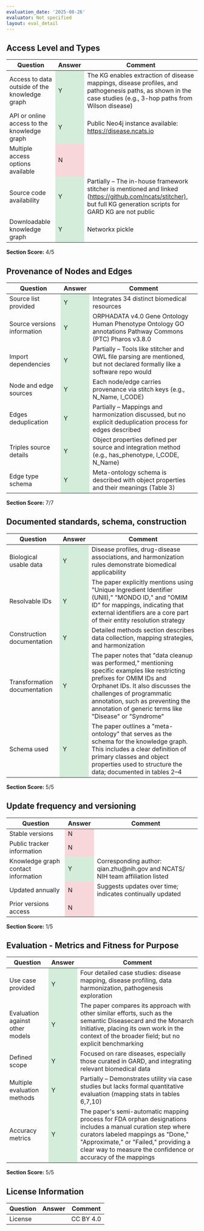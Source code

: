 ```yaml
---
evaluation_date: '2025-08-26'
evaluator: Not specified
layout: eval_detail
---
```


## Access Level and Types
<div class="table-responsive">
<table class="table table-striped">
<thead><tr><th>Question</th><th>Answer</th><th>Comment</th></tr></thead><tbody>
<tr><td>Access to data outside of the knowledge graph</td><td style="background-color:#d4edda;">Y</td><td>The KG enables extraction of disease mappings, disease profiles, and pathogenesis paths, as shown in the case studies (e.g., 3-hop paths from Wilson disease)</td></tr>
<tr><td>API or online access to the knowledge graph</td><td style="background-color:#d4edda;">Y</td><td>Public Neo4j instance available: <a href="https://disease.ncats.io">https://disease.ncats.io</a></td></tr>
<tr><td>Multiple access options available</td><td style="background-color:#f8d7da;">N</td><td></td></tr>
<tr><td>Source code availability</td><td style="background-color:#d4edda;">Y</td><td>Partially – The in-house framework stitcher is mentioned and linked (<a href="https://github.com/ncats/stitcher),">https://github.com/ncats/stitcher),</a> but full KG generation scripts for GARD KG are not public</td></tr>
<tr><td>Downloadable knowledge graph</td><td style="background-color:#d4edda;">Y</td><td>Networkx pickle</td></tr>
</tbody></table></div>
<p><strong>Section Score:</strong> 4/5</p>

## Provenance of Nodes and Edges
<div class="table-responsive">
<table class="table table-striped">
<thead><tr><th>Question</th><th>Answer</th><th>Comment</th></tr></thead><tbody>
<tr><td>Source list provided</td><td style="background-color:#d4edda;">Y</td><td>Integrates 34 distinct biomedical resources</td></tr>
<tr><td>Source versions information</td><td style="background-color:#d4edda;">Y</td><td>ORPHADATA v4.0  Gene Ontology  Human Phenotype Ontology  GO annotations Pathway Commons (PTC) Pharos v3.8.0</td></tr>
<tr><td>Import dependencies</td><td style="background-color:#d4edda;">Y</td><td>Partially – Tools like stitcher and OWL file parsing are mentioned, but not declared formally like a software repo would</td></tr>
<tr><td>Node and edge sources</td><td style="background-color:#d4edda;">Y</td><td>Each node/edge carries provenance via stitch keys (e.g., N_Name, I_CODE)</td></tr>
<tr><td>Edges deduplication</td><td style="background-color:#d4edda;">Y</td><td>Partially – Mappings and harmonization discussed, but no explicit deduplication process for edges described</td></tr>
<tr><td>Triples source details</td><td style="background-color:#d4edda;">Y</td><td>Object properties defined per source and integration method (e.g., has_phenotype, I_CODE, N_Name)</td></tr>
<tr><td>Edge type schema</td><td style="background-color:#d4edda;">Y</td><td>Meta-ontology schema is described with object properties and their meanings (Table 3)</td></tr>
</tbody></table></div>
<p><strong>Section Score:</strong> 7/7</p>

## Documented standards, schema, construction
<div class="table-responsive">
<table class="table table-striped">
<thead><tr><th>Question</th><th>Answer</th><th>Comment</th></tr></thead><tbody>
<tr><td>Biological usable data</td><td style="background-color:#d4edda;">Y</td><td>Disease profiles, drug-disease associations, and harmonization rules demonstrate biomedical applicability</td></tr>
<tr><td>Resolvable IDs</td><td style="background-color:#d4edda;">Y</td><td>The paper explicitly mentions using &quot;Unique Ingredient Identifier (UNII),&quot; &quot;MONDO ID,&quot; and &quot;OMIM ID&quot; for mappings, indicating that external identifiers are a core part of their entity resolution strategy</td></tr>
<tr><td>Construction documentation</td><td style="background-color:#d4edda;">Y</td><td>Detailed methods section describes data collection, mapping strategies, and harmonization</td></tr>
<tr><td>Transformation documentation</td><td style="background-color:#d4edda;">Y</td><td>The paper notes that &quot;data cleanup was performed,&quot; mentioning specific examples like restricting prefixes for OMIM IDs and Orphanet IDs. It also discusses the challenges of programmatic annotation, such as preventing the annotation of generic terms like &quot;Disease&quot; or &quot;Syndrome&quot;</td></tr>
<tr><td>Schema used</td><td style="background-color:#d4edda;">Y</td><td>The paper outlines a &quot;meta-ontology&quot; that serves as the schema for the knowledge graph. This includes a clear definition of primary classes and object properties used to structure the data; documented in tables 2–4</td></tr>
</tbody></table></div>
<p><strong>Section Score:</strong> 5/5</p>

## Update frequency and versioning
<div class="table-responsive">
<table class="table table-striped">
<thead><tr><th>Question</th><th>Answer</th><th>Comment</th></tr></thead><tbody>
<tr><td>Stable versions</td><td style="background-color:#f8d7da;">N</td><td></td></tr>
<tr><td>Public tracker information</td><td style="background-color:#f8d7da;">N</td><td></td></tr>
<tr><td>Knowledge graph contact information</td><td style="background-color:#d4edda;">Y</td><td>Corresponding author: qian.zhu@nih.gov and NCATS/ NIH team affiliation listed</td></tr>
<tr><td>Updated annually</td><td style="background-color:#f8d7da;">N</td><td>Suggests updates over time; indicates continually updated</td></tr>
<tr><td>Prior versions access</td><td style="background-color:#f8d7da;">N</td><td></td></tr>
</tbody></table></div>
<p><strong>Section Score:</strong> 1/5</p>

## Evaluation - Metrics and Fitness for Purpose
<div class="table-responsive">
<table class="table table-striped">
<thead><tr><th>Question</th><th>Answer</th><th>Comment</th></tr></thead><tbody>
<tr><td>Use case provided</td><td style="background-color:#d4edda;">Y</td><td>Four detailed case studies: disease mapping, disease profiling, data harmonization, pathogenesis exploration</td></tr>
<tr><td>Evaluation against other models</td><td style="background-color:#d4edda;">Y</td><td>The paper compares its approach with other similar efforts, such as the semantic Diseasecard and the Monarch Initiative, placing its own work in the context of the broader field; but no explicit benchmarking</td></tr>
<tr><td>Defined scope</td><td style="background-color:#d4edda;">Y</td><td>Focused on rare diseases, especially those curated in GARD, and integrating relevant biomedical data</td></tr>
<tr><td>Multiple evaluation methods</td><td style="background-color:#d4edda;">Y</td><td>Partially – Demonstrates utility via case studies but lacks formal quantitative evaluation (mapping stats in tables 6,7,10)</td></tr>
<tr><td>Accuracy metrics</td><td style="background-color:#d4edda;">Y</td><td>The paper&#x27;s semi-automatic mapping process for FDA orphan designations includes a manual curation step where curators labeled mappings as &quot;Done,&quot; &quot;Approximate,&quot; or &quot;Failed,&quot; providing a clear way to measure the confidence or accuracy of the mappings</td></tr>
</tbody></table></div>
<p><strong>Section Score:</strong> 5/5</p>

## License Information
<div class="table-responsive">
<table class="table table-striped">
<thead><tr><th>Question</th><th>Answer</th><th>Comment</th></tr></thead><tbody>
<tr><td>License</td><td></td><td>CC BY 4.0</td></tr>
</tbody></table></div>

